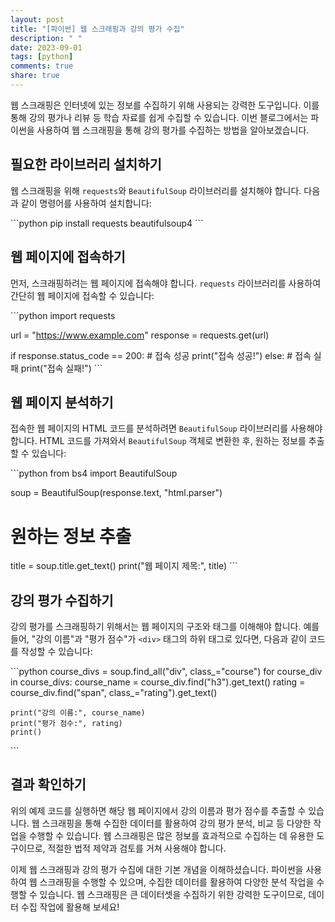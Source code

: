```yaml
---
layout: post
title: "[파이썬] 웹 스크래핑과 강의 평가 수집"
description: " "
date: 2023-09-01
tags: [python]
comments: true
share: true
---
```


웹 스크래핑은 인터넷에 있는 정보를 수집하기 위해 사용되는 강력한 도구입니다. 이를 통해 강의 평가나 리뷰 등 학습 자료를 쉽게 수집할 수 있습니다. 이번 블로그에서는 파이썬을 사용하여 웹 스크래핑을 통해 강의 평가를 수집하는 방법을 알아보겠습니다.

## 필요한 라이브러리 설치하기

웹 스크래핑을 위해 `requests`와 `BeautifulSoup` 라이브러리를 설치해야 합니다. 다음과 같이 명령어를 사용하여 설치합니다:

\```python
pip install requests beautifulsoup4
\```

## 웹 페이지에 접속하기

먼저, 스크래핑하려는 웹 페이지에 접속해야 합니다. `requests` 라이브러리를 사용하여 간단히 웹 페이지에 접속할 수 있습니다:

\```python
import requests

url = "https://www.example.com"
response = requests.get(url)

if response.status_code == 200:
    # 접속 성공
    print("접속 성공!")
else:
    # 접속 실패
    print("접속 실패!")
\```

## 웹 페이지 분석하기

접속한 웹 페이지의 HTML 코드를 분석하려면 `BeautifulSoup` 라이브러리를 사용해야 합니다. HTML 코드를 가져와서 `BeautifulSoup` 객체로 변환한 후, 원하는 정보를 추출할 수 있습니다:

\```python
from bs4 import BeautifulSoup

soup = BeautifulSoup(response.text, "html.parser")

# 원하는 정보 추출
title = soup.title.get_text()
print("웹 페이지 제목:", title)
\```

## 강의 평가 수집하기

강의 평가를 스크래핑하기 위해서는 웹 페이지의 구조와 태그를 이해해야 합니다. 예를 들어, "강의 이름"과 "평가 점수"가 `<div>` 태그의 하위 태그로 있다면, 다음과 같이 코드를 작성할 수 있습니다:

\```python
course_divs = soup.find_all("div", class_="course")
for course_div in course_divs:
    course_name = course_div.find("h3").get_text()
    rating = course_div.find("span", class_="rating").get_text()

    print("강의 이름:", course_name)
    print("평가 점수:", rating)
    print()
\```

## 결과 확인하기

위의 예제 코드를 실행하면 해당 웹 페이지에서 강의 이름과 평가 점수를 추출할 수 있습니다. 웹 스크래핑을 통해 수집한 데이터를 활용하여 강의 평가 분석, 비교 등 다양한 작업을 수행할 수 있습니다. 웹 스크래핑은 많은 정보를 효과적으로 수집하는 데 유용한 도구이므로, 적절한 법적 제약과 검토를 거쳐 사용해야 합니다.

이제 웹 스크래핑과 강의 평가 수집에 대한 기본 개념을 이해하셨습니다. 파이썬을 사용하여 웹 스크래핑을 수행할 수 있으며, 수집한 데이터를 활용하여 다양한 분석 작업을 수행할 수 있습니다. 웹 스크래핑은 큰 데이터셋을 수집하기 위한 강력한 도구이므로, 데이터 수집 작업에 활용해 보세요!
